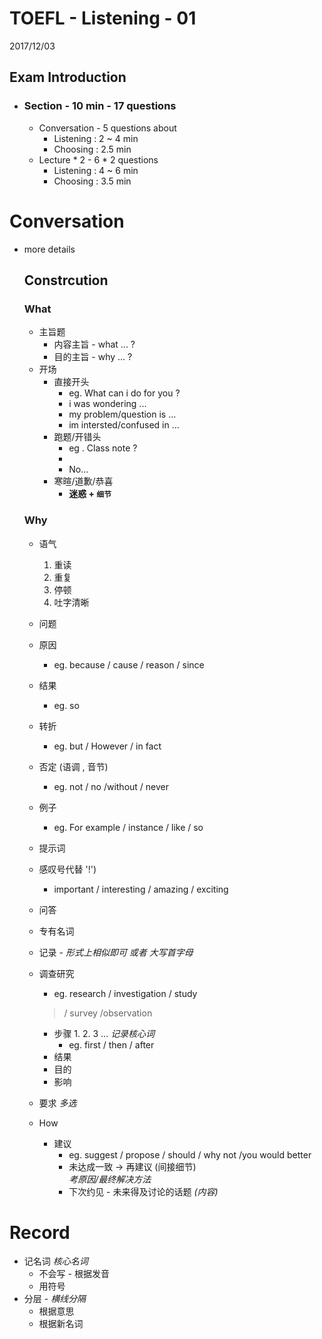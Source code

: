 TOEFL - Listening - 01
=
2017/12/03
## Exam Introduction
- ### Section - 10 min - 17 questions
    - Conversation - 5 questions about
        - Listening : 2 ~ 4 min
        - Choosing : 2.5 min
    - Lecture * 2 - 6 * 2 questions
        - Listening : 4 ~ 6 min
        - Choosing : 3.5 min
# Conversation
- more details
    ## Constrcution 
    ### What
    - 主旨题
        - 内容主旨 - what ... ?
        - 目的主旨 - why ... ?
    - 开场
        - 直接开头
            - eg. What can i do for you ?       
            - i was wondering ...
            - my problem/question is ...
            - im intersted/confused in ...
        - 跑题/开错头
            - eg . Class note ?
            - 
            - No...
        - 寒暄/道歉/恭喜 
            - **迷惑 + `细节`**
    ### Why
    - 语气
        1. 重读
        1. 重复
        1. 停顿
        1. 吐字清晰
    - 问题
    - 原因
        -  eg. because / cause / reason / since

    - 结果
        - eg. so
    - 转折
        - eg. but / However / in fact
    - 否定 (语调 , 音节)
        - eg. not / no /without / never      
    - 例子
        - eg. For example / instance / like / so
    - 提示词
    - 感叹号代替 '!')
        -  important / interesting / amazing / exciting 
    - 问答
    - 专有名词
    - 记录 - *形式上相似即可 或者 大写首字母*
    - 调查研究
        -  eg. research / investigation / study 
        >  / survey /observation
        - 步骤 1. 2. 3 ... *记录核心词*
            - eg. first / then / after 
        - 结果
        - 目的
        - 影响
    - 要求 *多选*

    - How 
        - 建议 
            - eg. suggest / propose / should / why not /you would better
            - 未达成一致 -> 再建议 (间接细节)  
                 *考原因/最终解决方法*
            - 下次约见 - 未来得及讨论的话题 *(内容)*

# Record 
- 记名词 *核心名词* 
    - 不会写 - 根据发音
    - 用符号
- 分层 - *横线分隔*
    - 根据意思
    - 根据新名词